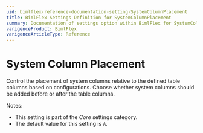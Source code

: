 ```yaml
---
uid: bimlflex-reference-documentation-setting-SystemColumnPlacement
title: BimlFlex Settings Definition for SystemColumnPlacement
summary: Documentation of settings option within BimlFlex for SystemColumnPlacement
varigenceProduct: BimlFlex
varigenceArticleType: Reference
---
```


# System Column Placement

Control the placement of system columns relative to the defined table columns based on configurations. Choose whether system columns should be added before or after the table columns.

Notes:

* This setting is part of the *Core* settings category.
* The default value for this setting is `A`.